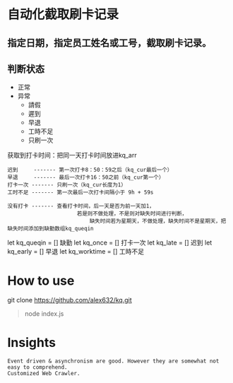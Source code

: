# 自动化截取刷卡记录
## 指定日期，指定员工姓名或工号，截取刷卡记录。
## 判断状态
   * 正常
   * 异常
     * 請假
     * 遲到
     * 早退 
     * 工時不足
     * 只刷一次

获取到打卡时间：把同一天打卡时间放进kq_arr
  
    迟到     ------- 第一次打卡8：50：59之后（kq_cur最后一个）
    早退     ------- 最后一次打卡16：50之前（kq_cur第一个）
    打卡一次 ------- 只刷一次（kq_cur长度为1）
    工时不足 ------- 第一次最后一次打卡间隔小于 9h + 59s

    没有打卡 ------- 查看打卡时间，后一天是否为前一天加1，
                          若是则不做处理，不是则对缺失时间进行判断，
                              缺失时间若为星期天，不做处理，缺失时间不是星期天，把缺失时间添加到缺勤数组kq_queqin

   
let kq_queqin = []     缺勤
let kq_once = []       打卡一次
let kq_late = []       迟到
let kq_early = []      早退
let kq_worktime = []   工時不足

# How to use
git clone https://github.com/alex632/kq.git
> node index.js

# Insights
    Event driven & asynchronism are good. However they are somewhat not easy to comprehend.
    Customized Web Crawler.
